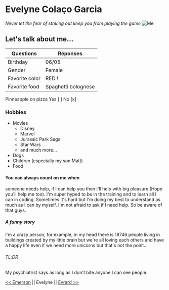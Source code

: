 # Evelyne Colaço Garcia
*Never let the fear of striking out keep you from playing the game*
![Me](https://media-exp1.licdn.com/dms/image/C4E03AQGe5ZIdRPAbhQ/profile-displayphoto-shrink_800_800/0/1620902215163?e=1627516800&v=beta&t=hdO8LBXx5v7BtN3RH-p-eRBm4TMLh1TOAE2CnrGH1JY)

## Let's talk about me...

Questions | Réponses
----------|---------
Birthday | 06/05   
Gender | Female
Favorite color | RED !
Favorite food | Spaghetti bolognese


Pinneapple on pizza Yes [ ] No [x]


### Hobbies

* Movies
	* Disney
	* Marvel
	* Jurassic Park Saga
	* Star Wars
	* and much more...
* Dogs
* Children (especially my son Matt)
* Food

#### You can always count on me when

someone needs help, if I can help you then I'll help with big pleasure (Hope you'll help me too).
I'm super hyped to be in the training and to learn all I can in coding.
Sometimes it's hard but I'm doing my best to understand as much as I can by myself. I'm not afraid to ask if I need help. So be aware of that guys.

##### A funny story
I'm a crazy person, for example, in my head there is 18746 people living in buildings created by my little brain but we're all loving each others and have a happy life even if we need more unicorns but that's not the point...

###### TL;DR
My psychiatrist says as long as I don't bite anyone I can see people.

[<< Emerson](https://github.com/Hallomoto-beta/challenge-markdown/blob/main/markdown.md) || Evelyne || [Evrard >>](https://github.com/evrardsibo/challenge-markdown/tree/chall)
